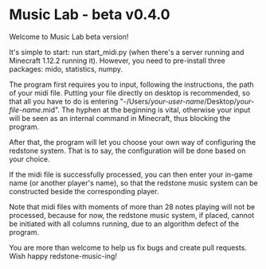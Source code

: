# Music Lab - beta v0.4.0

Welcome to Music Lab beta version!

It's simple to start: run start_midi.py (when there's a server running and Minecraft 1.12.2 running it). However, you need to pre-install three packages: mido, statistics, numpy.

The program first requires you to input, following the instructions, the path of your midi file. Putting your file directly on desktop is recommended, so that all you have to do is entering "-/Users/*your-user-name*/Desktop/*your-file-name*.mid". The hyphen at the beginning is vital, otherwise your input will be seen as an internal command in Minecraft, thus blocking the program.

After that, the program will let you choose your own way of configuring the redstone system. That is to say, the configuration will be done based on your choice.

If the midi file is successfully processed, you can then enter your in-game name (or another player's name), so that the redstone music system can be constructed beside the corresponding player.

Note that midi files with moments of more than 28 notes playing will not be processed, because for now, the redstone music system, if placed, cannot be initiated with all columns running, due to an algorithm defect of the program.

You are more than welcome to help us fix bugs and create pull requests. Wish happy redstone-music-ing!